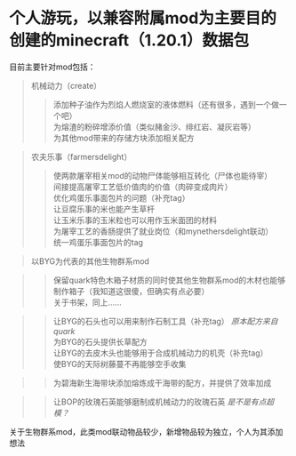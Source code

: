 # 个人游玩，以兼容附属mod为主要目的创建的minecraft（1.20.1）数据包  
目前主要针对mod包括：
>机械动力（create）  
>>添加种子油作为烈焰人燃烧室的液体燃料（还有很多，遇到一个做一个吧）  
>>为熔渣的粉碎增添价值（类似赭金沙、绯红岩、凝灰岩等）  
>>为其他mod带来的存储方块添加相关配方  

>农夫乐事（farmersdelight）  
>>使两款屠宰相关mod的动物尸体能够相互转化（尸体也能待宰）  
>>间接提高屠宰工艺低价值肉的价值（肉碎变成肉片）  
>>优化鸡蛋乐事面包片的问题（补充tag）  
>>让豆腐乐事的米也能产生草杆  
>>让玉米乐事的玉米粒也可以用作玉米面团的材料  
>>为屠宰工艺的香肠提供了就业岗位（和mynethersdelight联动）  
>>统一鸡蛋乐事面包片的tag

>以BYG为代表的其他生物群系mod

>>保留quark特色木箱子材质的同时使其他生物群系mod的木材也能够制作箱子（我知道这很傻，但确实有点必要）  
>>关于书架，同上……  

>>让BYG的石头也可以用来制作石制工具（补充tag） *原本配方来自quark*  
>>为BYG的石头提供长草配方  
>>让BYG的去皮木头也能够用于合成机械动力的机壳（补充tag）  
>>使BYG的天际树藤蔓不再能够空手收集  

>>为碧海新生海带块添加熔炼成干海带的配方，并提供了效率加成  

>>让BOP的玫瑰石英能够磨制成机械动力的玫瑰石英  *是不是有点超模？*  

关于生物群系mod，此类mod联动物品较少，新增物品较为独立，个人为其添加想法


